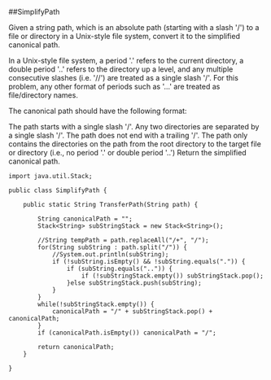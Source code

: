 ##SimplifyPath

Given a string path, which is an absolute path (starting with a slash '/') to a file or directory in a Unix-style file system, convert it to the simplified canonical path.

In a Unix-style file system, a period '.' refers to the current directory, a double period '..' refers to the directory up a level, and any multiple consecutive slashes (i.e. '//') are treated as a single slash '/'. For this problem, any other format of periods such as '...' are treated as file/directory names.

The canonical path should have the following format:

The path starts with a single slash '/'.
Any two directories are separated by a single slash '/'.
The path does not end with a trailing '/'.
The path only contains the directories on the path from the root directory to the target file or directory (i.e., no period '.' or double period '..')
Return the simplified canonical path.

```
import java.util.Stack;

public class SimplifyPath {

    public static String TransferPath(String path) {
        
        String canonicalPath = "";
        Stack<String> subStringStack = new Stack<String>();
        
        //String tempPath = path.replaceAll("/+", "/");
        for(String subString : path.split("/")) {
        	//System.out.println(subString);
        	if (!subString.isEmpty() && !subString.equals(".")) {
        		if (subString.equals("..")) {
        			if (!subStringStack.empty()) subStringStack.pop();
        		}else subStringStack.push(subString);
        	}
        }
        while(!subStringStack.empty()) {
        	canonicalPath = "/" + subStringStack.pop() + canonicalPath;
        }
        if (canonicalPath.isEmpty()) canonicalPath = "/";

        return canonicalPath;
    }

}
```
